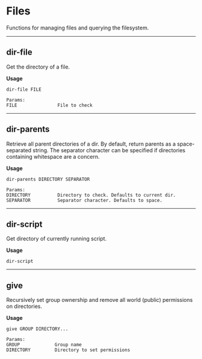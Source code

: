 # Files

Functions for managing files and querying the filesystem.

---

## dir-file

Get the directory of a file.

**Usage**

```
dir-file FILE

Params:
FILE               File to check
```

---

## dir-parents

Retrieve all parent directories of a dir. By default, return parents as a space-separated string.
The separator character can be specified if directories containing whitespace are a concern.

**Usage**

```
dir-parents DIRECTORY SEPARATOR

Params:
DIRECTORY          Directory to check. Defaults to current dir.
SEPARATOR          Separator character. Defaults to space.
```

---

## dir-script

Get directory of currently running script.

**Usage**

```
dir-script
```

---

## give

Recursively set group ownership and remove all world (public) permissions on directories.

**Usage**

```
give GROUP DIRECTORY...

Params:
GROUP             Group name
DIRECTORY         Directory to set permissions
```
